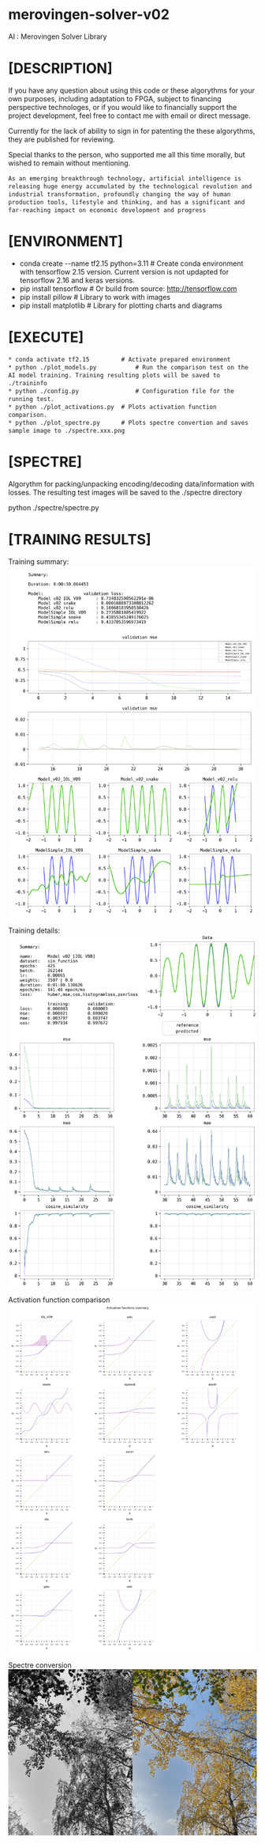 # merovingen-solver-v02
AI : Merovingen Solver Library

# [DESCRIPTION]
If you have any question about using this code or these algorythms for your own purposes, including adaptation to FPGA, subject to financing perspective technologes, or if you would like to financially support the project development, feel free to contact me with email or direct message.

Currently for the lack of ability to sign in for patenting the these algorythms, they are published for reviewing.

Special thanks to the person, who supported me all this time morally, but wished to remain without mentioning.

	As an emerging breakthrough technology, artificial intelligence is releasing huge energy accumulated by the technological revolution and industrial transformation, profoundly changing the way of human production tools, lifestyle and thinking, and has a significant and far-reaching impact on economic development and progress

# [ENVIRONMENT]
* conda create --name tf2.15 python=3.11	# Create conda environment with tensorflow 2.15 version. Current version is not updapted for tensorflow 2.16 and keras versions.
* pip install tensorflow		# Or build from source: http://tensorflow.com
* pip install pillow			# Library to work with images
* pip install matplotlib 		# Library for plotting charts and diagrams

# [EXECUTE]
```
* conda activate tf2.15			# Activate prepared environment
* python ./plot_models.py   		# Run the comparison test on the AI model training. Training resulting plots will be saved to ./traininfo
* python ./config.py 	  			# Configuration file for the running test.
* python ./plot_activations.py	# Plots activation function comparison.
* python ./plot_spectre.py		# Plots spectre convertion and saves sample image to ./spectre.xxx.png
```

# [SPECTRE]

Algorythm for packing/unpacking encoding/decoding data/information with losses. The resulting test images will be saved to the ./spectre directory

python ./spectre/spectre.py


# [TRAINING RESULTS]

Training summary:
![Training Summary](/train_results/Summary_2023-09-24-19-17.png?raw=true "Training Summary")

Training details:
![Training Details](/train_results/Model_v02_IOL_V08_2023-09-03-07-57.png?raw=true "Training Details")

Activation function comparison
![Activation Comparison](/train_results/activations_x_y_dx.png?raw=true "Activation Comparison")

Spectre conversion
![Spectre Encoding](/spectre/birch.spectre.png?raw=true "Spectre Encoding")
